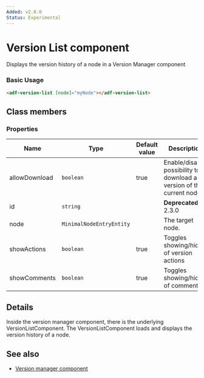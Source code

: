 ```yaml
---
Added: v2.0.0
Status: Experimental
---
```


# Version List component

Displays the version history of a node in a Version Manager component

### Basic Usage

```html
<adf-version-list [node]="myNode"></adf-version-list>
```

## Class members

### Properties

| Name | Type | Default value | Description |
| -- | -- | -- | -- |
| allowDownload | `boolean` | true | Enable/disable possibility to download a version of the current node. |
| id | `string` |  | **Deprecated:** in 2.3.0 |
| node | `MinimalNodeEntryEntity` |  | The target node. |
| showActions | `boolean` | true | Toggles showing/hiding of version actions |
| showComments | `boolean` | true | Toggles showing/hiding of comments |

## Details

Inside the version manager component, there is the underlying VersionListComponent.
The VersionListComponent loads and displays the version history of a node.

## See also

-   [Version manager component](version-manager.component.md)
